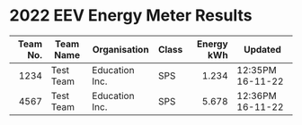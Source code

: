 # 2022 EEV Energy Meter Results

| Team No. | Team Name |   Organisation | Class | Energy kWh | Updated           |
|---------:|-----------|----------------|-------|-----------:|-------------------|
|1234      | Test Team | Education Inc. | SPS   | 1.234      | 12:35PM 16-11-22  |
|4567      | Test Team | Education Inc. | SPS   | 5.678      | 12:36PM 16-11-22  |